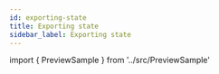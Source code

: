 ```yaml
---
id: exporting-state
title: Exporting state
sidebar_label: Exporting state
---
```


import { PreviewSample } from '../src/PreviewSample'

<PreviewSample example="global-getting-started-interface" />

